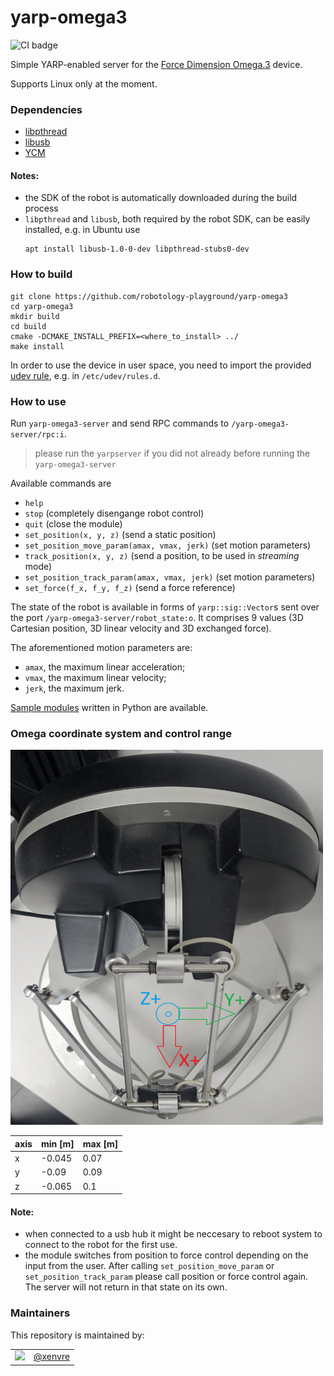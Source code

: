 yarp-omega3
======================

![CI badge](https://github.com/robotology-playground/yarp-omega3/workflows/C++%20CI%20Workflow/badge.svg)

Simple YARP-enabled server for the [Force Dimension Omega.3](https://www.forcedimension.com/products/omega) device.

Supports Linux only at the moment.

### Dependencies

- [libpthread](https://www.gnu.org/software/hurd/libpthread.html)
- [libusb](https://libusb.info/)
- [YCM](https://github.com/robotology/ycm)

#### Notes:
- the SDK of the robot is automatically downloaded during the build process
- `libpthread` and `libusb`, both required by the robot SDK, can be easily installed, e.g. in Ubuntu use
   ```
   apt install libusb-1.0-0-dev libpthread-stubs0-dev
   ```

### How to build

```
git clone https://github.com/robotology-playground/yarp-omega3
cd yarp-omega3
mkdir build
cd build
cmake -DCMAKE_INSTALL_PREFIX=<where_to_install> ../
make install
```

In order to use the device in user space, you need to import the provided [udev rule](config/99-omega3-libusb.rules), e.g. in `/etc/udev/rules.d`.

### How to use

Run `yarp-omega3-server` and send RPC commands to `/yarp-omega3-server/rpc:i`.

> please run the `yarpserver` if you did not already before running the `yarp-omega3-server`

Available commands are
- `help`
- `stop` (completely disengange robot control)
- `quit` (close the module)
- `set_position(x, y, z)` (send a static position)
- `set_position_move_param(amax, vmax, jerk)` (set motion parameters)
- `track_position(x, y, z)` (send a position, to be used in _streaming_ mode)
- `set_position_track_param(amax, vmax, jerk)` (set motion parameters)
- `set_force(f_x, f_y, f_z)` (send a force reference)

The state of the robot is available in forms of `yarp::sig::Vector`s sent over the port `/yarp-omega3-server/robot_state:o`. It comprises 9 values (3D Cartesian position, 3D linear velocity and 3D exchanged force).

The aforementioned motion parameters are:
- `amax`, the maximum linear acceleration;
- `vmax`, the maximum linear velocity;
- `jerk`, the maximum jerk.

[Sample modules](src/samples/python) written in Python are available.

### Omega coordinate system and control range
<img src="assets/omega_coordinate_system.png" alt="Omega Coordinate System" width="500" height="600">

axis | min [m] | max [m]
-----|-----|-----
x | -0.045 | 0.07
y | -0.09 | 0.09
z | -0.065 | 0.1

#### Note:
- when connected to a usb hub it might be neccesary to reboot system to connect to the robot for the first use.
- the module switches from position to force control depending on the input from the user. After calling `set_position_move_param` or `set_position_track_param` please call position or force control again. The server will not return in that state on its own.

### Maintainers

This repository is maintained by:

| | |
|:---:|:---:|
| [<img src="https://github.com/xenvre.png" width="40">](https://github.com/xenvre) | [@xenvre](https://github.com/xenvre) |
